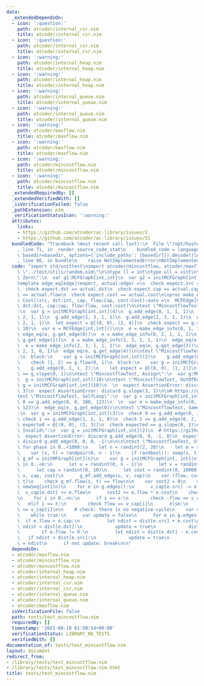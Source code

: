```yaml
---
data:
  _extendedDependsOn:
  - icon: ':question:'
    path: atcoder/internal_csr.nim
    title: atcoder/internal_csr.nim
  - icon: ':question:'
    path: atcoder/internal_csr.nim
    title: atcoder/internal_csr.nim
  - icon: ':warning:'
    path: atcoder/internal_heap.nim
    title: atcoder/internal_heap.nim
  - icon: ':warning:'
    path: atcoder/internal_heap.nim
    title: atcoder/internal_heap.nim
  - icon: ':warning:'
    path: atcoder/internal_queue.nim
    title: atcoder/internal_queue.nim
  - icon: ':warning:'
    path: atcoder/internal_queue.nim
    title: atcoder/internal_queue.nim
  - icon: ':warning:'
    path: atcoder/maxflow.nim
    title: atcoder/maxflow.nim
  - icon: ':warning:'
    path: atcoder/maxflow.nim
    title: atcoder/maxflow.nim
  - icon: ':warning:'
    path: atcoder/mincostflow.nim
    title: atcoder/mincostflow.nim
  - icon: ':warning:'
    path: atcoder/mincostflow.nim
    title: atcoder/mincostflow.nim
  _extendedRequiredBy: []
  _extendedVerifiedWith: []
  _isVerificationFailed: false
  _pathExtension: nim
  _verificationStatusIcon: ':warning:'
  attributes:
    links:
    - https://github.com/atcoder/ac-library/issues/1
    - https://github.com/atcoder/ac-library/issues/51
  bundledCode: "Traceback (most recent call last):\n  File \"/opt/hostedtoolcache/Python/3.9.6/x64/lib/python3.9/site-packages/onlinejudge_verify/documentation/build.py\"\
    , line 71, in _render_source_code_stat\n    bundled_code = language.bundle(stat.path,\
    \ basedir=basedir, options={'include_paths': [basedir]}).decode()\n  File \"/opt/hostedtoolcache/Python/3.9.6/x64/lib/python3.9/site-packages/onlinejudge_verify/languages/nim.py\"\
    , line 86, in bundle\n    raise NotImplementedError\nNotImplementedError\n"
  code: "import std/unittest\nimport atcoder/mincostflow, atcoder/maxflow\nimport\
    \ \"../test/utils/random.nim\"\n\ntype ll = int\ntype ull = uint\n\ntest \"MincostflowTest,\
    \ Zero\":\n  var g1:MCFGraph[int,int]\n  var g2 = initMCFGraph[int,int](0)\n\n\
    template edge_eq[edge](expect, actual:edge) =\n  check expect.src == actual.src\n\
    \  check expect.dst == actual.dst\n  check expect.cap == actual.cap\n  check expect.flow\
    \ == actual.flow\n  check expect.cost == actual.cost\n\nproc make_edge_info[Cap,\
    \ Cost](src, dst:int, cap, flow:Cap, cost:Cost):auto =\n  MCFEdge[Cap, Cost](src:src,\
    \ dst:dst, cap:cap, flow:flow, cost:cost)\n\ntest \"MincostflowTest, Simple\"\
    :\n  var g = initMCFGraph[int,int](4)\n  g.add_edge(0, 1, 1, 1)\n  g.add_edge(0,\
    \ 2, 1, 1)\n  g.add_edge(1, 3, 1, 1)\n  g.add_edge(2, 3, 1, 1)\n  g.add_edge(1,\
    \ 2, 1, 1)\n  let expect = @[(0, 0), (2, 4)]\n  check expect == g.slope(0, 3,\
    \ 10)\n  var e = MCFEdge[int,int]()\n\n  e = make_edge_info(0, 1, 1, 1, 1)\n \
    \ edge_eq(e, g.get_edge(0))\n  e = make_edge_info(0, 2, 1, 1, 1)\n  edge_eq(e,\
    \ g.get_edge(1))\n  e = make_edge_info(1, 3, 1, 1, 1)\n  edge_eq(e, g.get_edge(2))\n\
    \  e = make_edge_info(2, 3, 1, 1, 1)\n  edge_eq(e, g.get_edge(3))\n  e = make_edge_info(1,\
    \ 2, 1, 0, 1)\n  edge_eq(e, g.get_edge(4))\n\ntest \"MincostflowTest, Usage\"\
    :\n  block:\n    var g = initMCFGraph[int,int](2)\n    g.add_edge(0, 1, 1, 2)\n\
    \    check (1, 2) == g.flow(0, 1)\n  block:\n    var g = initMCFGraph[int,int](2)\n\
    \    g.add_edge(0, 1, 1, 2);\n    let expect = @[(0, 0), (1, 2)]\n    check expect\
    \ == g.slope(0, 1)\n\ntest \"MincostflowTest, Assign\":\n  var g:MCFGraph[int,int]\n\
    \  g = initMCFGraph[int,int](10)\n\ntest \"MincostflowTest, OutOfRange\":\n  var\
    \ g = initMCFGraph[int,int](10)\n  \n  expect AssertionError: discard g.slope(-1,\
    \ 3)\n  expect AssertionError: discard g.slope(3, 3)\n\n# https://github.com/atcoder/ac-library/issues/1\n\
    test \"MincostflowTest, SelfLoop\":\n  var g = initMCFGraph[int,int](3)\n  check\
    \ 0 == g.add_edge(0, 0, 100, 123)\n  \n  var e = make_edge_info(0, 0, 100, 0,\
    \ 123)\n  edge_eq(e, g.get_edge(0))\n\ntest \"MincostflowTest, SameCostPaths\"\
    :\n  var g = initMCFGraph[int,int](3)\n  check 0 == g.add_edge(0, 1, 1, 1)\n \
    \ check 1 == g.add_edge(1, 2, 1, 0)\n  check 2 == g.add_edge(0, 2, 2, 1)\n  let\
    \ expected = @[(0, 0), (3, 3)]\n  check expected == g.slope(0, 2)\n\ntest \"MincostflowTest,\
    \ Invalid\":\n  var g = initMCFGraph[int,int](2)\n  # https://github.com/atcoder/ac-library/issues/51\n\
    \  expect AssertionError: discard g.add_edge(0, 0, -1, 0)\n  expect AssertionError:\
    \ discard g.add_edge(0, 0, 0, -1)\n\n\n\ntest \"MincostflowTest, Stress\":\n \
    \ for phase in 0..<1000:\n    let n = randint(2, 20)\n    let m = randint(1, 100)\n\
    \    var (s, t) = randpair(0, n - 1)\n    if randbool(): swap(s, t)\n\n    var\
    \ g_mf = initMFGraph[int](n)\n    var g = initMCFGraph[int, int](n)\n    for i\
    \ in 0..<m:\n      let u = randint(0, n - 1)\n      let v = randint(0, n - 1)\n\
    \      let cap = randint(0, 10)\n      let cost = randint(0, 10000)\n      g.add_edge(u,\
    \ v, cap, cost)\n      g_mf.add_edge(u, v, cap)\n    var (flow, cost) = g.flow(s,\
    \ t)\n    check g_mf.flow(s, t) == flow\n\n    var cost2 = 0\n    var v_cap =\
    \ newSeq[int](n)\n    for e in g.edges():\n      v_cap[e.src] -= e.flow\n    \
    \  v_cap[e.dst] += e.flow\n      cost2 += e.flow * e.cost\n    check cost == cost2\n\
    \n    for i in 0..<n:\n      if i == s:\n        check -flow == v_cap[i]\n   \
    \   elif i == t:\n        check flow == v_cap[i]\n      else:\n        check 0\
    \ == v_cap[i]\n\n    # check: there is no negative-cycle\n    var dist = newSeq[int](n)\n\
    \    while true:\n      var update = false\n      for e in g.edges():\n      \
    \  if e.flow < e.cap:\n          let ndist = dist[e.src] + e.cost\n          if\
    \ ndist < dist[e.dst]:\n            update = true\n            dist[e.dst] = ndist\n\
    \        if e.flow != 0:\n          let ndist = dist[e.dst] - e.cost\n       \
    \   if ndist < dist[e.src]:\n            update = true\n            dist[e.src]\
    \ = ndist\n      if not update: break\n\n"
  dependsOn:
  - atcoder/maxflow.nim
  - atcoder/mincostflow.nim
  - atcoder/mincostflow.nim
  - atcoder/internal_heap.nim
  - atcoder/internal_heap.nim
  - atcoder/internal_csr.nim
  - atcoder/internal_csr.nim
  - atcoder/internal_queue.nim
  - atcoder/internal_queue.nim
  - atcoder/maxflow.nim
  isVerificationFile: false
  path: tests/test_mincostflow.nim
  requiredBy: []
  timestamp: '2021-08-18 01:50:54+09:00'
  verificationStatus: LIBRARY_NO_TESTS
  verifiedWith: []
documentation_of: tests/test_mincostflow.nim
layout: document
redirect_from:
- /library/tests/test_mincostflow.nim
- /library/tests/test_mincostflow.nim.html
title: tests/test_mincostflow.nim
---
```

